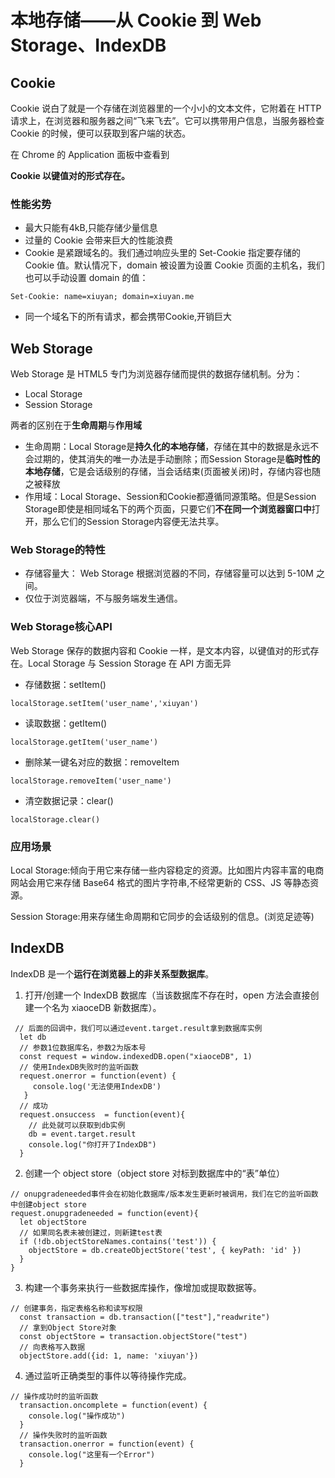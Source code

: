 # 本地存储——从 Cookie 到 Web Storage、IndexDB

## Cookie
Cookie 说白了就是一个存储在浏览器里的一个小小的文本文件，它附着在 HTTP 请求上，在浏览器和服务器之间“飞来飞去”。它可以携带用户信息，当服务器检查 Cookie 的时候，便可以获取到客户端的状态。  

在 Chrome 的 Application 面板中查看到  

**Cookie 以键值对的形式存在。**

### 性能劣势
- 最大只能有4kB,只能存储少量信息
- 过量的 Cookie 会带来巨大的性能浪费
- Cookie 是紧跟域名的。我们通过响应头里的 Set-Cookie 指定要存储的 Cookie 值。默认情况下，domain 被设置为设置 Cookie 页面的主机名，我们也可以手动设置 domain 的值：  

```
Set-Cookie: name=xiuyan; domain=xiuyan.me

```
- 同一个域名下的所有请求，都会携带Cookie,开销巨大


## Web Storage
Web Storage 是 HTML5 专门为浏览器存储而提供的数据存储机制。分为：  

- Local Storage
- Session Storage

两者的区别在于**生命周期**与**作用域**  
- 生命周期：Local Storage是**持久化的本地存储**，存储在其中的数据是永远不会过期的，使其消失的唯一办法是手动删除；而Session Storage是**临时性的本地存储**，它是会话级别的存储，当会话结束(页面被关闭)时，存储内容也随之被释放
- 作用域：Local Storage、Session和Cookie都遵循同源策略。但是Session Storage即使是相同域名下的两个页面，只要它们**不在同一个浏览器窗口中**打开，那么它们的Session Storage内容便无法共享。  

### Web Storage的特性
- 存储容量大： Web Storage 根据浏览器的不同，存储容量可以达到 5-10M 之间。
- 仅位于浏览器端，不与服务端发生通信。

### Web Storage核心API
Web Storage 保存的数据内容和 Cookie 一样，是文本内容，以键值对的形式存在。Local Storage 与 Session Storage 在 API 方面无异  

- 存储数据：setItem()

```
localStorage.setItem('user_name','xiuyan')
```

- 读取数据：getItem()

```
localStorage.getItem('user_name')
```

- 删除某一键名对应的数据：removeItem

```
localStorage.removeItem('user_name')
```

- 清空数据记录：clear()

```
localStorage.clear()
```

### 应用场景
Local Storage:倾向于用它来存储一些内容稳定的资源。比如图片内容丰富的电商网站会用它来存储 Base64 格式的图片字符串,不经常更新的 CSS、JS 等静态资源。  

Session Storage:用来存储生命周期和它同步的会话级别的信息。(浏览足迹等)

## IndexDB
IndexDB 是一个**运行在浏览器上的非关系型数据库**。  

1. 打开/创建一个 IndexDB 数据库（当该数据库不存在时，open 方法会直接创建一个名为 xiaoceDB 新数据库）。  

```
 // 后面的回调中，我们可以通过event.target.result拿到数据库实例
  let db
  // 参数1位数据库名，参数2为版本号
  const request = window.indexedDB.open("xiaoceDB", 1)
  // 使用IndexDB失败时的监听函数
  request.onerror = function(event) {
     console.log('无法使用IndexDB')
   }
  // 成功
  request.onsuccess  = function(event){
    // 此处就可以获取到db实例
    db = event.target.result
    console.log("你打开了IndexDB")
  }
```

2. 创建一个 object store（object store 对标到数据库中的“表”单位）  

```
// onupgradeneeded事件会在初始化数据库/版本发生更新时被调用，我们在它的监听函数中创建object store
request.onupgradeneeded = function(event){
  let objectStore
  // 如果同名表未被创建过，则新建test表
  if (!db.objectStoreNames.contains('test')) {
    objectStore = db.createObjectStore('test', { keyPath: 'id' })
  }
}  
```
3. 构建一个事务来执行一些数据库操作，像增加或提取数据等。  

```
// 创建事务，指定表格名称和读写权限
  const transaction = db.transaction(["test"],"readwrite")
  // 拿到Object Store对象
  const objectStore = transaction.objectStore("test")
  // 向表格写入数据
  objectStore.add({id: 1, name: 'xiuyan'})
```

4. 通过监听正确类型的事件以等待操作完成。

```
// 操作成功时的监听函数
  transaction.oncomplete = function(event) {
    console.log("操作成功")
  }
  // 操作失败时的监听函数
  transaction.onerror = function(event) {
    console.log("这里有一个Error")
  }
```